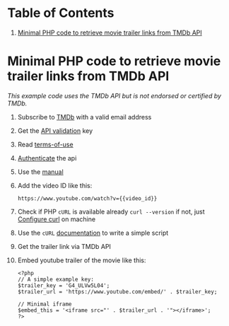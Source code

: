 
# Table of Contents

1.  [Minimal PHP code to retrieve movie trailer links from TMDb API](#orgdcc75b6)


<a id="orgdcc75b6"></a>

# Minimal PHP code to retrieve movie trailer links from TMDb API

*This example code uses the TMDb API but is not endorsed or certified by TMDb.*

1.  Subscribe to [TMDb](https://www.themoviedb.org/signup) with a valid email address

2.  Get the [API validation](https://developers.themoviedb.org/3/getting-started/introduction) key

3.  Read [terms-of-use](https://www.themoviedb.org/documentation/api/terms-of-use)

4.  [Authenticate](https://developers.themoviedb.org/3/authentication/how-do-i-generate-a-session-id) the api

5.  Use the [manual](https://developers.themoviedb.org/3/movies/get-movie-details)

6.  Add the video ID like this:

    `https://www.youtube.com/watch?v={{video_id}}`

7.  Check if PHP `cURL` is available already `curl --version` if not,
    just [Configure curl](https://www.php.net/manual/en/book.curl.php) on machine

8.  Use the `cURL` [documentation](https://www.php.net/manual/en/curl.examples-basic.php) to write a simple script

9.  Get the trailer link via TMDb API

10. Embed youtube trailer of the movie like this:

        <?php
        // A simple example key:
        $trailer_key = 'G4_ULVw5L04';
        $trailer_url = 'https://www.youtube.com/embed/' . $trailer_key;

        // Minimal iframe
        $embed_this = '<iframe src="' . $trailer_url . '"></iframe>';
        ?>
